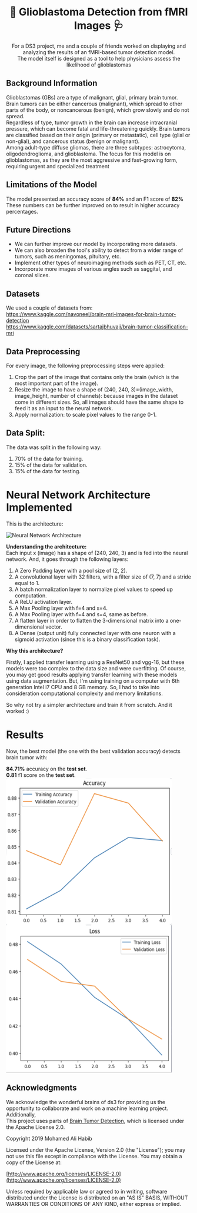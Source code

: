 <h1 align=center>🧠 Glioblastoma Detection from fMRI Images 🩺</h1>
<p align=center>
For a DS3 project, me and a couple of friends worked on displaying and analyzing the results of an fMRI-based tumor detection model.<br>
The model itself is designed as a tool to help physicians assess the likelihood of glioblastomas<br> </p>

## Background Information
<p align=left> 
Glioblastomas (GBs) are a type of malignant, glial, primary brain tumor. Brain tumors can be either cancerous (malignant), which spread to other parts of the body, or noncancerous (benign), which grow slowly and do not spread.<br>
Regardless of type, tumor growth in the brain can increase intracranial pressure, which can become fatal and life-threatening quickly. Brain tumors are classified based on their origin (primary or metastatic), cell type (glial or non-glial), and cancerous status (benign or malignant).<br>
Among adult-type diffuse gliomas, there are three subtypes: astrocytoma, oligodendroglioma, and glioblastoma. The focus for this model is on glioblastomas, as they are the most aggressive and fast-growing form, requiring urgent and specialized treatment<br></p>

## Limitations of the Model
<p align=left>
The model presented an accuracy score of <b>84%</b> and an F1 score of <b>82%</b><br>
These numbers can be further improved on to result in higher accuracy percentages.<br></p>

## Future Directions
- We can further improve our model by incorporating more datasets.<br>
- We can also broaden the tool's ability to detect from a wider range of tumors, such as meningomas, pituitary, etc.<br>
- Implement other types of neuroimaging methods such as PET, CT, etc. <br>
- Incorporate more images of various angles such as saggital, and coronal slices.

## Datasets
We used a couple of datasets from:<br>
https://www.kaggle.com/navoneel/brain-mri-images-for-brain-tumor-detection<br>
https://www.kaggle.com/datasets/sartajbhuvaji/brain-tumor-classification-mri<br>

## Data Preprocessing

For every image, the following preprocessing steps were applied:

1. Crop the part of the image that contains only the brain (which is the most important part of the image).
2. Resize the image to have a shape of (240, 240, 3)=(image_width, image_height, number of channels): because images in the dataset come in different sizes. So, all images should have the same shape to feed it as an input to the neural network.
3. Apply normalization: to scale pixel values to the range 0-1.

## Data Split:

The data was split in the following way:
1. 70% of the data for training.
2. 15% of the data for validation.
3. 15% of the data for testing.

# Neural Network Architecture Implemented

This is the architecture:

![Neural Network Architecture](convnet_architecture.jpg)

**Understanding the architecture:**<br>
Each input x (image) has a shape of (240, 240, 3) and is fed into the neural network. And, it goes through the following layers:<br>

1. A Zero Padding layer with a pool size of (2, 2).
2. A convolutional layer with 32 filters, with a filter size of (7, 7) and a stride equal to 1.
3. A batch normalization layer to normalize pixel values to speed up computation.
4. A ReLU activation layer.
5. A Max Pooling layer with f=4 and s=4.
6. A Max Pooling layer with f=4 and s=4, same as before.
7. A flatten layer in order to flatten the 3-dimensional matrix into a one-dimensional vector.
8. A Dense (output unit) fully connected layer with one neuron with a sigmoid activation (since this is a binary classification task).

**Why this architecture?**<br>

Firstly, I applied transfer learning using a ResNet50 and vgg-16, but these models were too complex to the data size and were overfitting. Of course, you may get good results applying transfer learning with these models using data augmentation. But, I'm using training on a computer with 6th generation Intel i7 CPU and 8 GB memory. So, I had to take into consideration computational complexity and memory limitations.<br>

So why not try a simpler architecture and train it from scratch. And it worked :)

# Results

Now, the best model (the one with the best validation accuracy) detects brain tumor with:<br>

**84.71%** accuracy on the **test set**.<br>
**0.81** f1 score on the **test set**.<br>
<img src="Accuracy.png" alt="Accuracy" width=450px height= 400px align=center>
<img src="Loss.png" alt="Loss" width=450px height= 400px align=center>

## Acknowledgments
We acknowledge the wonderful brains of ds3 for providing us the opportunity to collaborate and work on a machine learning project. <br>
Additionally, <br>
This project uses parts of [Brain Tumor Detection](https://github.com/MohamedAliHabib/Brain-Tumor-Detection), which is licensed under the Apache License 2.0.

Copyright 2019 Mohamed Ali Habib

Licensed under the Apache License, Version 2.0 (the "License");
you may not use this file except in compliance with the License.
You may obtain a copy of the License at:

[http://www.apache.org/licenses/LICENSE-2.0](http://www.apache.org/licenses/LICENSE-2.0)

Unless required by applicable law or agreed to in writing, software
distributed under the License is distributed on an "AS IS" BASIS,
WITHOUT WARRANTIES OR CONDITIONS OF ANY KIND, either express or implied.

